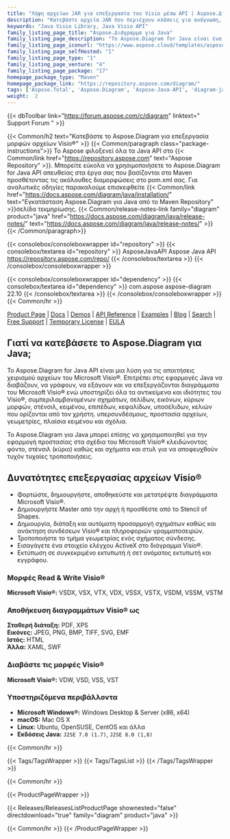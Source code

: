 ```yaml
---
title: "Λήψη αρχείων JAR για επεξεργασία του Visio μέσω API | Aspose.Διάγραμμα"
description: "Κατεβάστε αρχεία JAR που περιέχουν κλάσεις για ανάγνωση, εγγραφή, εξαγωγή και επεξεργασία διαγραμμάτων Visio. Εργαστείτε με αντικείμενα όπως σελίδα, master (stencils), φύλλο στυλ μέσω Java API."
keywords: "Java Visio Library, Java Visio API"
family_listing_page_title: "Aspose.Διάγραμμα για Java"
family_listing_page_description: "Το Aspose.Diagram for Java είναι ένα εύχρηστο, υψηλής απόδοσης και καλά τεκμηριωμένο Java API που επιτρέπει στους προγραμματιστές να δημιουργούν, να χειρίζονται και να μετατρέπουν εγγενείς μορφές αρχείων Visio μέσα από τις εφαρμογές Java τους και χωρίς να χρειάζεται να βασίζονται στο Microsoft Visio ®."
family_listing_page_iconurl: "https://www.aspose.cloud/templates/aspose/App_Themes/V3/images/diagram/272x272/aspose_diagram-for-java-min.png"
family_listing_page_selfHosted: "1"
family_listing_page_type: "1"
family_listing_page_venture: "4"
family_listing_page_package: "17"
homepage_package_type: "Maven"
homepage_package_link: "https://repository.aspose.com/diagram/"
tags: ['Aspose.Total', 'Aspose.Diagram', 'Aspose-Java-API', 'diagram-java-library', 'diagram-java-class', 'Maven', 'visio-to-pdf', 'visio-to-html', 'visio-to-image', 'VSD-to-VDX', 'VSD-to-VTX', 'VSD-to-XPS', 'diagram-to-SVG', 'diagram-to-XAML', 'shape', 'page', 'VSDX', 'VDX', 'VSD', 'VSX', 'VTX', 'VSSX', 'VSTX', 'VSDM', 'VSSM', 'VSTM', 'VDW', 'VSS', 'VST', 'PDF', 'XPS', 'XAML', 'SVG', 'EMF', 'JPEG', 'PNG', 'BMP', 'TIFF', 'HTML', 'Linux', 'Unix']
weight:  2
---
```


{{< dbToolbar link="https://forum.aspose.com/c/diagram" linktext=" Support Forum " >}}

{{< Common/h2 text="Κατεβάστε το Aspose.Diagram για επεξεργασία μορφών αρχείων Visio®"  >}}
{{< Common/paragraph class="package-instructions">}}
Το Aspose φιλοξενεί όλα τα Java API στο
{{< Common/link href="https://repository.aspose.com" text="Aspose Repository"  >}}. Μπορείτε εύκολα να χρησιμοποιήσετε το Aspose.Diagram for Java API απευθείας στα έργα σας που βασίζονται στο Maven προσθέτοντας τις ακόλουθες διαμορφώσεις στο pom.xml σας. Για αναλυτικές οδηγίες παρακαλούμε επισκεφθείτε
{{< Common/link href="https://docs.aspose.com/diagram/java/installation/" text="Εγκατάσταση Aspose.Diagram για Java από το Maven Repository"  >}}σελίδα τεκμηρίωσης.
{{< Common/release-notes-link family="diagram" product="java" href="https://docs.aspose.com/diagram/java/release-notes/" text="https://docs.aspose.com/diagram/java/release-notes/"  >}}
{{< /Common/paragraph>}}

{{< consolebox/consoleboxwrapper id="repository" >}}
   {{< consolebox/textarea id="repository" >}}
      <repository>
      <id>AsposeJavaAPI</id>
      <name>Aspose Java API</name>
      <url>https://repository.aspose.com/repo/</url>
      </repository>
   {{< /consolebox/textarea >}}
{{< /consolebox/consoleboxwrapper >}}

{{< consolebox/consoleboxwrapper id="dependency" >}}
   {{< consolebox/textarea id="dependency" >}}
      <dependency>
      <groupId>com.aspose</groupId>
      <artifactId>aspose-diagram</artifactId>
      <version>22.10</version>
      </dependency>
   {{< /consolebox/textarea >}}
{{< /consolebox/consoleboxwrapper >}}
{{< Common/hr >}}

[Product Page](https://products.aspose.com/diagram/java) | [Docs](https://docs.aspose.com/diagram/java/) | [Demos](https://products.aspose.app/diagram/family) | [API Reference](https://reference.aspose.com/diagram/java) | [Examples](https://github.com/aspose-diagram/Aspose.Diagram-for-Java) | [Blog](https://blog.aspose.com/category/diagram/) | [Search](https://search.aspose.com/) | [Free Support](https://forum.aspose.com/c/diagram) | [Temporary License](https://purchase.aspose.com/temporary-license) | [EULA](https://about.aspose.com/legal/eula/)

## Γιατί να κατεβάσετε το Aspose.Diagram για Java;

Το Aspose.Diagram for Java API είναι μια λύση για τις απαιτήσεις χειρισμού αρχείων του Microsoft Visio®. Επιτρέπει στις εφαρμογές Java να διαβάζουν, να γράφουν, να εξάγουν και να επεξεργάζονται διαγράμματα του Microsoft Visio® ενώ υποστηρίζει όλα τα αντικείμενα και ιδιότητες του Visio®, συμπεριλαμβανομένων σχημάτων, σελίδων, εικόνων, κύριων μορφών, στένσιλ, κειμένου, επιπέδων, κεφαλίδων, υποσέλιδων, κελιών που ορίζονται από τον χρήστη. υπερσυνδέσμους, προστασία αρχείων, γεωμετρίες, πλαίσια κειμένου και σχόλια.

Το Aspose.Diagram για Java μπορεί επίσης να χρησιμοποιηθεί για την εφαρμογή προστασίας στα σχέδια του Microsoft Visio® κλειδώνοντας φόντο, στένσιλ (κύριο) καθώς και σχήματα και στυλ για να αποφευχθούν τυχόν τυχαίες τροποποιήσεις.

## Δυνατότητες επεξεργασίας αρχείων Visio®

- Φορτώστε, δημιουργήστε, αποθηκεύστε και μετατρέψτε διαγράμματα Microsoft Visio®.
- Δημιουργήστε Master από την αρχή ή προσθέστε από το Stencil of Shapes.
- Δημιουργία, διάταξη και αυτόματη προσαρμογή σχημάτων καθώς και ανάκτηση συνδέσεων Visio® και πληροφοριών γραμματοσειρών.
- Τροποποιήστε το τμήμα γεωμετρίας ενός σχήματος σύνδεσης.
- Εισαγάγετε ένα στοιχείο ελέγχου ActiveX στο διάγραμμα Visio®.
- Εκτύπωση σε συγκεκριμένο εκτυπωτή ή σετ ονόματος εκτυπωτή και εγγράφου.

### Μορφές Read & Write Visio®

**Microsoft Visio®:** VSDX, VSX, VTX, VDX, VSSX, VSTX, VSDM, VSSM, VSTM

### Αποθήκευση διαγραμμάτων Visio® ως

**Σταθερή διάταξη:** PDF, XPS\
**Εικόνες:** JPEG, PNG, BMP, TIFF, SVG, EMF\
**Ιστός:** HTML\
**Άλλα:** XAML, SWF

### Διαβάστε τις μορφές Visio®

**Microsoft Visio®:** VDW, VSD, VSS, VST

### Υποστηριζόμενα περιβάλλοντα

- **Microsoft Windows®:** Windows Desktop & Server (x86, x64)
- **macOS:** Mac OS X
- **Linux:** Ubuntu, OpenSUSE, CentOS και άλλα
- **Εκδόσεις Java:** `J2SE 7.0 (1.7)`, `J2SE 8.0 (1,8)`

{{< Common/hr >}}

{{< Tags/TagsWrapper >}}
 {{< Tags/TagsList >}}
{{< /Tags/TagsWrapper >}}

{{< Common/hr >}}

{{< ProductPageWrapper >}}
<!-- ReleasesListProductPage-->
   {{< Releases/ReleasesListProductPage shownested="false"  directdownload="true" family="diagram" product="java" >}}
<!-- /ReleasesListProductPage-->
{{< Common/hr >}}
{{< /ProductPageWrapper >}}

